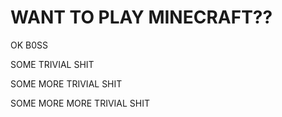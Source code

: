 # WANT TO PLAY MINECRAFT??
OK B0SS

SOME TRIVIAL SHIT


SOME MORE TRIVIAL SHIT

SOME MORE MORE TRIVIAL SHIT
